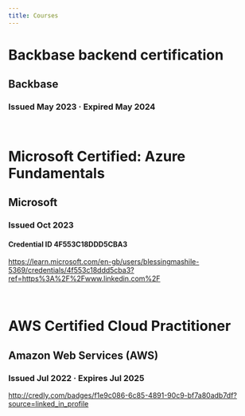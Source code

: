 ```yaml
---
title: Courses
---
```


# <strong>Backbase backend certification</strong>

## <strong>Backbase</strong>

### <strong>Issued May 2023 · Expired May 2024</strong>

<br />

# <strong>Microsoft Certified: Azure Fundamentals</strong>

## <strong>Microsoft</strong>

### <strong>Issued Oct 2023</strong>

#### <strong>Credential ID 4F553C18DDD5CBA3</strong>

https://learn.microsoft.com/en-gb/users/blessingmashile-5369/credentials/4f553c18ddd5cba3?ref=https%3A%2F%2Fwww.linkedin.com%2F

<br />

# <strong>AWS Certified Cloud Practitioner</strong>

## <strong>Amazon Web Services (AWS)</strong>

### <strong>Issued Jul 2022 · Expires Jul 2025</strong>

http://credly.com/badges/f1e9c086-6c85-4891-90c9-bf7a80adb7df?source=linked_in_profile

